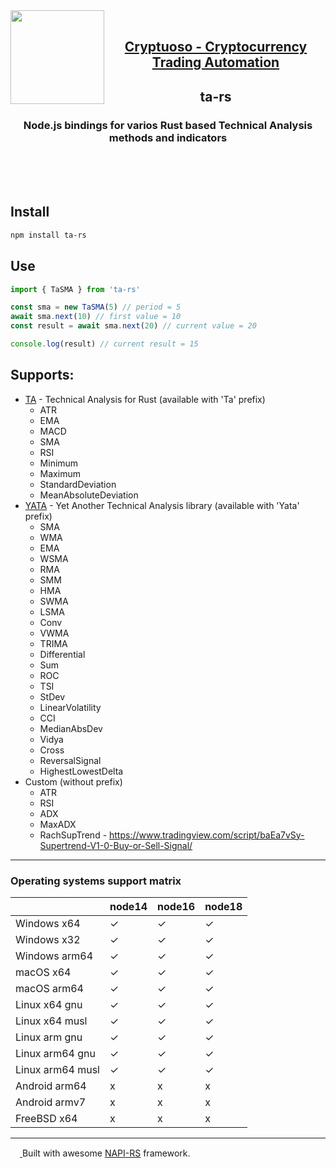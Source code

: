 <a href="https://cryptuoso.com">
 <img align="left" width="150" height="150" src="https://cryptuoso.com/favicon_color.svg">  
</a> 
<br>
<h2 align="center"><a href="https://cryptuoso.com">Cryptuoso - Cryptocurrency Trading Automation</a></h2>
<h2 align="center">ta-rs</h3>
<h3 align="center">Node.js bindings for varios Rust based Technical Analysis methods and indicators</h3>
<br>
<br>
<br>

## Install

```bash
npm install ta-rs
```

## Use

```js
import { TaSMA } from 'ta-rs'

const sma = new TaSMA(5) // period = 5
await sma.next(10) // first value = 10
const result = await sma.next(20) // current value = 20

console.log(result) // current result = 15
```

## Supports:

- [TA](https://github.com/greyblake/ta-rs) - Technical Analysis for Rust (available with 'Ta' prefix)
  - ATR
  - EMA
  - MACD
  - SMA
  - RSI
  - Minimum
  - Maximum
  - StandardDeviation
  - MeanAbsoluteDeviation
- [YATA](https://github.com/amv-dev/yata) - Yet Another Technical Analysis library (available with 'Yata' prefix)
  - SMA
  - WMA
  - EMA
  - WSMA
  - RMA
  - SMM
  - HMA
  - SWMA
  - LSMA
  - Conv
  - VWMA
  - TRIMA
  - Differential
  - Sum
  - ROC
  - TSI
  - StDev
  - LinearVolatility
  - CCI
  - MedianAbsDev
  - Vidya
  - Cross
  - ReversalSignal
  - HighestLowestDelta
- Custom (without prefix)
  - ATR
  - RSI
  - ADX
  - MaxADX
  - RachSupTrend - https://www.tradingview.com/script/baEa7vSy-Supertrend-V1-0-Buy-or-Sell-Signal/

---

### Operating systems support matrix

|                  | node14 | node16 | node18 |
| ---------------- | ------ | ------ | ------ |
| Windows x64      | ✓      | ✓      | ✓      |
| Windows x32      | ✓      | ✓      | ✓      |
| Windows arm64    | ✓      | ✓      | ✓      |
| macOS x64        | ✓      | ✓      | ✓      |
| macOS arm64      | ✓      | ✓      | ✓      |
| Linux x64 gnu    | ✓      | ✓      | ✓      |
| Linux x64 musl   | ✓      | ✓      | ✓      |
| Linux arm gnu    | ✓      | ✓      | ✓      |
| Linux arm64 gnu  | ✓      | ✓      | ✓      |
| Linux arm64 musl | ✓      | ✓      | ✓      |
| Android arm64    | x      | x      | x      |
| Android armv7    | x      | x      | x      |
| FreeBSD x64      | x      | x      | x      |

---

<a href="https://napi.rs/">
<img width="15" height="15" src="https://napi.rs/img/favicon.png">  
</a> 
Built with awesome <a href="https://napi.rs">NAPI-RS</a> framework.
